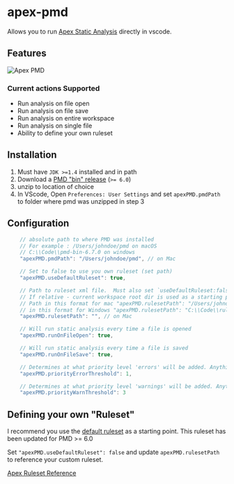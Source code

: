 # apex-pmd

Allows you to run [Apex Static Analysis](http://pmd.sourceforge.net/snapshot/pmd-apex/) directly in vscode.

## Features

![Apex PMD](https://raw.githubusercontent.com/ChuckJonas/vscode-apex-pmd/master/images/apex-pmd.gif)

### Current actions Supported

* Run analysis on file open
* Run analysis on file save
* Run analysis on entire workspace
* Run analysis on single file
* Ability to define your own ruleset

## Installation

1. Must have `JDK >=1.4` installed and in path
2. Download a [PMD "bin" release](https://sourceforge.net/projects/pmd/files/pmd/) (`>= 6.0`)
3. unzip to location of choice
4. In VScode, Open `Preferences: User Settings` and set `apexPMD.pmdPath` to folder where pmd was unzipped in step 3

## Configuration

``` javascript
    // absolute path to where PMD was installed
    // For example : /Users/johndoe/pmd on macOS
    // C:\\Code\\pmd-bin-6.7.0 on windows
    "apexPMD.pmdPath": "/Users/johndoe/pmd", // on Mac 

    // Set to false to use you own ruleset (set path)
    "apexPMD.useDefaultRuleset": true,

    // Path to ruleset xml file.  Must also set `useDefaultRuleset:false`.
    // If relative - current workspace root dir is used as a starting point.
    // Path in this format for mac "apexPMD.rulesetPath": "/Users/johndoe/pmd"
    // in this format for Windows "apexPMD.rulesetPath": "C:\\Code\\ruleset\\apex_default.xml"
    "apexPMD.rulesetPath": "", // on Mac

    // Will run static analysis every time a file is opened
    "apexPMD.runOnFileOpen": true,

    // Will run static analysis every time a file is saved
    "apexPMD.runOnFileSave": true,

    // Determines at what priority level 'errors' will be added. Anything less will be a warning or hint
    "apexPMD.priorityErrorThreshold": 1,

    // Determines at what priority level 'warnings' will be added. Anything less will be a hint
    "apexPMD.priorityWarnThreshold": 3
```

## Defining your own "Ruleset"

I recommend you use the [default ruleset](https://github.com/ChuckJonas/vscode-apex-pmd/blob/master/rulesets/apex_ruleset.xml) as a starting point.
This ruleset has been updated for PMD >= 6.0

Set `"apexPMD.useDefaultRuleset": false` and update `apexPMD.rulesetPath` to reference your custom ruleset.

[Apex Ruleset Reference](http://pmd.sourceforge.net/snapshot/pmd-apex/rules/index.html#Default_ruleset_used_by_the_CodeClimate_Engine_for_Salesforce.com_Apex)
